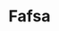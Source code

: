---
# This topic lives at
# https://digital.gov/topics/fafsa

slug: "fafsa"

# Topic Title
title: "Fafsa"

# description — keep it short and clear
summary: ""


# Weight
weight: 1

# For more information on managing topics,
# see https://github.com/GSA/digitalgov.gov/wiki
---